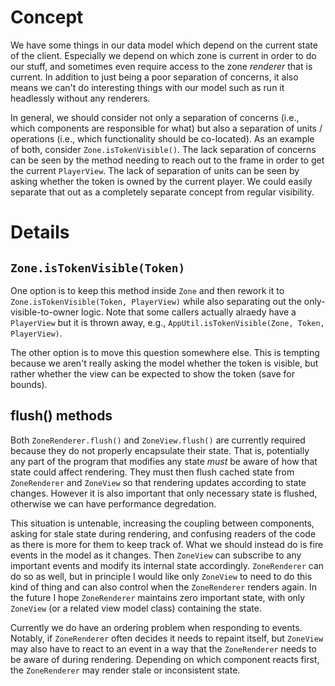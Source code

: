 # Concept
    
We have some things in our data model which depend on the current state of the client. Especially we depend on which zone is current in order to do our stuff, and sometimes even require access to the zone _renderer_ that is current. In addition to just being a poor separation of concerns, it also means we can't do interesting things with our model such as run it headlessly without any renderers.

In general, we should consider not only a separation of concerns (i.e., which components are responsible for what) but also a separation of units / operations (i.e., which functionality should be co-located). As an example of both, consider `Zone.isTokenVisible()`. The lack separation of concerns can be seen by the method needing to reach out to the frame in order to get the current `PlayerView`. The lack of separation of units can be seen by asking whether the token is owned by the current player. We could easily separate that out as a completely separate concept from regular visibility.

# Details

## `Zone.isTokenVisible(Token)`

One option is to keep this method inside `Zone` and then rework it to `Zone.isTokenVisible(Token, PlayerView)` while also separating out the only-visible-to-owner logic. Note that some callers actually alraedy have a `PlayerView` but it is thrown away, e.g., `AppUtil.isTokenVisible(Zone, Token, PlayerView)`.

The other option is to move this question somewhere else. This is tempting because we aren't really asking the model whether the token is visible, but rather whether the view can be expected to show the token (save for bounds).

## flush() methods

Both `ZoneRenderer.flush()` and `ZoneView.flush()` are currently required because they do not properly encapsulate their state. That is, potentially any part of the program that modifies any state *must* be aware of how that state could affect rendering. They must then flush cached state from `ZoneRenderer` and `ZoneView` so that rendering updates according to state changes. However it is also important that only necessary state is flushed, otherwise we can have performance degredation.

This situation is untenable, increasing the coupling between components, asking for stale state during rendering, and confusing readers of the code as there is more for them to keep track of. What we should instead do is fire events in the model as it changes. Then `ZoneView` can subscribe to any important events and modify its internal state accordingly. `ZoneRenderer` can do so as well, but in principle I would like only `ZoneView` to need to do this kind of thing and can also control when the `ZoneRenderer` renders again. In the future I hope `ZoneRenderer` maintains zero important state, with only `ZoneView` (or a related view model class) containing the state.

Currently we do have an ordering problem when responding to events. Notably, if `ZoneRenderer` often decides it needs to repaint itself, but `ZoneView` may also have to react to an event in a way that the `ZoneRenderer` needs to be aware of during rendering. Depending on which component reacts first, the `ZoneRenderer` may render stale or inconsistent state.

